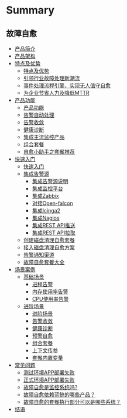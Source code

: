 # Summary

## 故障自愈
* [产品简介](产品白皮书/产品简介/Overview.md)
* [产品架构](产品白皮书/产品架构/Architecture.md)
* [特点及优势]()
    * [特点及优势](产品白皮书/特点及优势/FeaturesAdvantages.md)
    * [引领行业故障处理新潮流](产品白皮书/特点及优势/Lead.md)
    * [事件处理流程引擎，实现无人值守自愈](产品白皮书/特点及优势/Event.md)
    * [为企业节省人力及降低MTTR](产品白皮书/特点及优势/Save.md)
* [产品功能]()
    * [产品功能](产品白皮书/产品功能/Functions.md)
    * [告警自动处理](产品白皮书/产品功能/AlarmAutoHandling.md)
    * [告警收敛](产品白皮书/产品功能/AlarmConvergence.md)
    * [健康诊断](产品白皮书/产品功能/HealthDiagnosis.md)
    * [集成主流监控产品](产品白皮书/产品功能/Integrate.md)
    * [组合套餐](产品白皮书/产品功能/CombinedPackage.md)
    * [自愈小助手之套餐推荐](产品白皮书/产品功能/Package.md)
* [快速入门]()
    * [快速入门](产品白皮书/快速入门/GettingStartedGuide.md)
    * [集成告警源]()
        * [集成告警源说明](产品白皮书/快速入门/集成告警源/BK_14.md)
        * [集成监控平台](产品白皮书/快速入门/集成告警源/BK_15.md)
        * [集成Zabbix](产品白皮书/快速入门/集成告警源/BK_16.md)
        * [对接Open-falcon](产品白皮书/快速入门/集成告警源/BK_17.md)
        * [集成Icinga2](产品白皮书/快速入门/集成告警源/BK_18.md)
        * [集成Nagios](产品白皮书/快速入门/集成告警源/BK_19.md)
        * [集成REST API推送](产品白皮书/快速入门/集成告警源/BK_20.md)
        * [集成REST API拉取](产品白皮书/快速入门/集成告警源/BK_21.md)
    * [创建磁盘清理自愈套餐](产品白皮书/快速入门/BK_22.md)
    * [接入磁盘清理自愈方案](产品白皮书/快速入门/BK_23.md)
    * [告警通知渠道](产品白皮书/快速入门/BK_24.md)
    * [故障自愈套餐大全](产品白皮书/快速入门/BK_25.md)
* [场景案例]()
    * [基础场景]()
        * [进程告警](产品白皮书/场景案例/基础场景/BK_27.md)
        * [内存使用率告警](产品白皮书/场景案例/基础场景/BK_28.md)
        * [CPU使用率告警](产品白皮书/场景案例/基础场景/BK_29.md)
    * [进阶场景]()
        * [进阶场景](产品白皮书/场景案例/进阶场景/BK_30.md)
        * [告警收敛](产品白皮书/场景案例/进阶场景/BK_31.md)
        * [健康诊断](产品白皮书/场景案例/进阶场景/BK_32.md)
        * [预警自愈](产品白皮书/场景案例/进阶场景/BK_33.md)
        * [组合套餐](产品白皮书/场景案例/进阶场景/BK_34.md)
        * [上下文传参](产品白皮书/场景案例/进阶场景/BK_35.md)
        * [套餐内置变量](产品白皮书/场景案例/进阶场景/BK_36.md)
* [常见问题]()
    * [测试环境APP部署失败](产品白皮书/FAQ/BK_37.md)
    * [正式环境APP部署失败](产品白皮书/FAQ/BK_38.md)
    * [故障自愈是监控系统吗?](产品白皮书/FAQ/BK_39.md)
    * [故障自愈依赖蓝鲸的哪些产品？](产品白皮书/FAQ/BK_40.md)
    * [故障自愈的套餐执行部分可以是哪些系统？](产品白皮书/FAQ/BK_41.md)
* [结语](产品白皮书/结语/Conclusion.md)